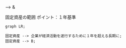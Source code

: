  --> 
 & 


固定資産の範囲
ポイント：１年基準
```mermaid
graph LR;

固定資産 --> 企業が経済活動を遂行するために１年を超える長期に;
固定資産 --> B;

```